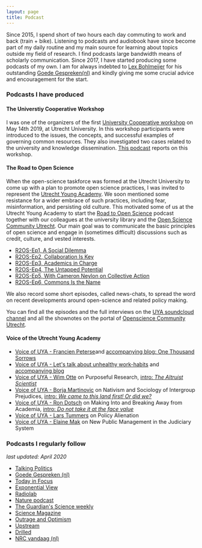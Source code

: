 ```yaml
---
layout: page
title: Podcast
---
```

Since 2015, I spend short of two hours each day commuting to work and back (train + bike). Listening to podcasts and audiobook have since become part of my daily routine and my main source for learning about topics outside my field of research. I find podcasts large bandwidth means of scholarly communication. Since 2017, I have started producing some podcasts of my own. I am for always indebted to [Lex Bohlmeijer](https://twitter.com/lexbohlmeijer) for his outstanding [Goede Gespreken(nl)](https://soundcloud.com/de-correspondent) and kindly giving me some crucial advice and encouragement for the start.

### Podcasts I have produced
#### The Universtiy Cooperative Workshop
I was one of the organizers of the first [University Cooperative workshop](https://openscience-utrecht.com/workshop-the-university-cooperative/) on May 14th 2019, at Utrecht University. In this workshop participants were introduced to the issues, the concepts, and successful examples of governing common resources. They also investigated two cases related to the university and knowledge dissemination. [This podcast](https://soundcloud.com/utrechtyoungacademy/the-university-cooperative-workshop) reports on this workshop.

#### The Road to Open Science
When the open-science taskforce was formed at the Utrecht University to come up with a plan to promote open science practices, I was invited to represent the [Utrecht Young Academy](https://www.uu.nl/en/research/utrecht-young-academy). We soon mentioned some resistance for a wider embrace of such practices, including fear, misinformation, and persisting old culture. This motivated some of us at the Utrecht Young Academy to start the [Road to Open Science](https://twitter.com/R2OSpodcast) podcast together with our colleagues at the university library and the [Open Science Community Utrecht](http://www.openscience-utrecht.com). Our main goal was to communicate the basic principles of open science and engage in (sometimes difficult) discussions such as credit, culture, and vested interests.

* [R2OS-Ep1, A Social Dilemma](https://soundcloud.com/utrechtyoungacademy/the-road-to-open-science-ep-1-a-social-dilemma)
* [R2OS-Ep2, Collaboration Is Key](https://soundcloud.com/utrechtyoungacademy/the-road-to-open-science-ep-2-collaboration-is-key)
* [R2OS-Ep3, Academics in Charge](https://soundcloud.com/utrechtyoungacademy/the-road-to-open-science-ep-3-academics-in-charge)
* [R2OS-Ep4, The Untapped Potential](https://soundcloud.com/utrechtyoungacademy/the-road-to-open-science-ep-4-the-untapped-potential)
* [R2OS-Ep5, With Cameron Neylon on Collective Action](https://soundcloud.com/utrechtyoungacademy/the-road-to-open-science-ep-5-with-cameron-neylon-on-collective-action)
* [R2OS-Ep6, Commons Is the Name](https://soundcloud.com/utrechtyoungacademy/the-road-to-open-science-ep-6-commons-is-the-name)

We also record some short episodes, called news-chats, to spread the word on recent developments around open-science and related policy making.

You can find all the episodes and the full interviews on the [UYA soundcloud channel](https://soundcloud.com/utrechtyoungacademy/tracks) and all the shownotes on the portal of [Openscience Community Utrecht](https://openscience-utrecht.com/oscu-podcast/).

#### Voice of the Utrecht Young Academy

* [Voice of UYA - Francien Peterse](https://soundcloud.com/utrechtyoungacademy/voice-of-uya-francien-peterse-one-thousand-sorrows)and [accompanying blog: One Thousand Sorrows](https://www.dub.uu.nl/nl/node/217082)
* [Voice of UYA - Let's talk about unhealthy work-habits](https://soundcloud.com/utrechtyoungacademy/voice-of-uya-lets-talk-about-unhealthy-work-habits) and [accompanying blog](https://www.dub.uu.nl/nl/node/216240)
* [Voice of UYA - Wim Otte](https://soundcloud.com/utrechtyoungacademy/voice-of-uya-wim-otte-on-purposeful-research) on Purposeful Research, [intro: _The Altruist Scientist_](https://www.dub.uu.nl/nl/node/214967)
* [Voice of UYA - Borja Martinovic](https://soundcloud.com/utrechtyoungacademy/voice-of-uya-borja-martinovic-on-nativism-and-sociology-of-intergroup-prejudices) on Nativism and Sociology of Intergroup Prejudices, [intro: _We came to this land first! Or did we?_](http://www.dub.uu.nl/nl/node/207273)
* [Voice of UYA - Ron Dotsch](https://soundcloud.com/utrechtyoungacademy/voice-of-uya-ron-dotsch) on Making Into and Breaking Away from Academia, [intro: _Do not take it at the face value_](http://www.dub.uu.nl/en/blog/do-not-take-it-face-value)
* [Voice of UYA - Lars Tummers](https://soundcloud.com/utrechtyoungacademy/voice-of-uya-lars-tummers) on Policy Alienation
* [Voice of UYA - Elaine Mak](https://soundcloud.com/utrechtyoungacademy/voice-of-uya-elaine-mak) on New Public Management in the Judiciary System

### Podcasts I regularly follow
_last updated: April 2020_

* [Talking Politics](https://www.talkingpoliticspodcast.com/)
* [Goede Gespreken (nl)](https://soundcloud.com/de-correspondent)
* [Today in Focus](https://www.theguardian.com/news/series/todayinfocus)
* [Exponential View](https://www.exponentialview.co/)
* [Radiolab](https://www.radiolab.org/)
* [Nature podcast](http://feeds.nature.com/nature/podcast/current)
* [The Guardian's Science weekly](https://www.theguardian.com/science/series/science)
* [Science Magazine](https://www.sciencemag.org/podcasts)
* [Outrage and Optimism](https://podcasts.apple.com/gb/podcast/outrage-and-optimism/id1459416461)
* [Upstream](https://www.upstreampodcast.org/)
* [Drilled](https://www.drillednews.com/podcasts)
* [NRC vandaag (nl)](https://www.nrc.nl/rubriek/podcast-vandaag/)


